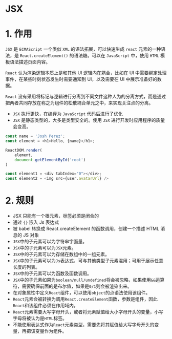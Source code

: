 # JSX

# 1. 作用

`JSX` 是 `ECMAScript` 一个类似 `XML` 的语法拓展，可以快速生成 `react` 元素的一种语法，是 `React.createElement()` 的语法糖。可以在 `JavaScript` 中，使用 `HTML` 模板语法描述页面内容。

`React` 认为渲染逻辑本质上是和其他 UI 逻辑内在耦合，比如在 UI 中需要绑定处理事件，在某些时刻状态发生时需要通知到 UI，以及需要在 UI 中展示准备好的数据。

`React` 没有采用将标记与逻辑进行分离到不同文件这种人为的分离方式，而是通过把两者共同存放在称之为组件的松散耦合单元之中，来实现关注点的分离。

- `JSX` 执行更快，在编译为 `JavaScript` 代码后进行了优化
- `JSX` 是静态类型的，大多是类型安全的。使用 `JSX` 进行开发时应用程序的质量会变高。

```js
const name = 'Josh Perez';
const element = <h1>Hello, {name}</h1>;

ReactDOM.render(
	element,
    document.getElementById('root')
)
```
```js
const element1 = <div tabIndex="0"></div>;
const element2 = <img src={user.avatarUrl} />
```

# 2. 规则
- JSX 只能有一个根元素，标签必须是闭合的
- 通过 `{}` 嵌入 Js 表达式
- 被 babel 转换成 React.createElement 的函数调用，创建一个描述 HTML 消息的 JS 对象
- `JSX`中的子元素可以为字符串字面量。
- `JSX`中的子元素可以为`JSX`元素。
- `JSX`中的子元素可以为存储在数组中的一组元素。
- `JSX`中的子元素可以为`Js`表达式，可与其他类型子元素混用；可用于展示任意长度的列表。
- `JSX`中的子元素可以为函数及函数调用。
- `JSX`中的子元素如果为`boolean/null/undefined`将会被忽略，如果使用`&&`运算符，需要确保前面的是布尔值，如果是`0/1`则会被渲染出来。
- 在对象属性中定义`React`组件，可以使用`object`的点语法使用该组件。
- `React`元素会被转换为调用`React.createElement`函数，参数是组件，因此`React`和该组件必须在作用域内。
- `React`元素需要大写字母开头，或者将元素赋值给大小字母开头的变量，小写字母将被认为是`HTML`标签。
- 不能使用表达式作为`React`元素类型，需要先将其赋值给大写字母开头的变量，再把该变量作为组件。